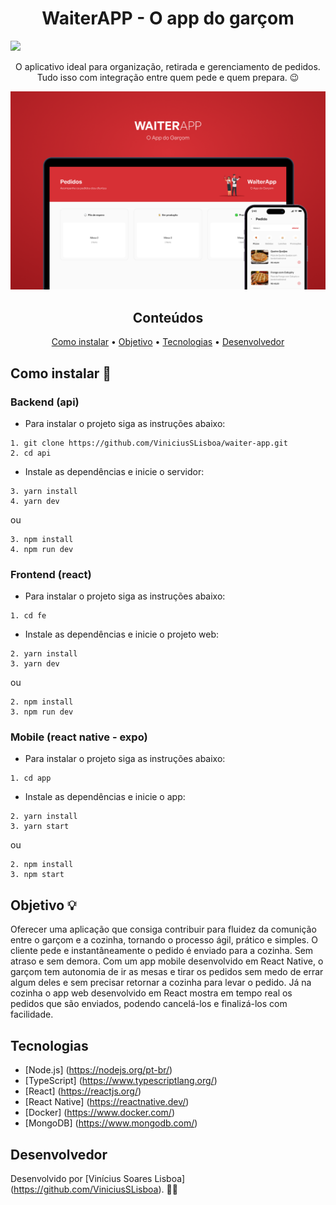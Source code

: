 <h1 align="center">WaiterAPP - O app do garçom</h1>

<img src="https://img.shields.io/static/v1?label=npm&message=v8.19.2&color=d73035&style=flat&logo=npm"/>

<p align="center">O aplicativo ideal para organização, retirada e gerenciamento de pedidos. Tudo isso com integração entre quem pede e quem prepara. 😉</p>

<img src="./fe/public/capa.png" alt="capa">

<h2 align='center'>Conteúdos</h2>

<p align="center">
 <a href="#install">Como instalar</a> •
 <a href="#objetivo">Objetivo</a> •
 <a href="#tecnologias">Tecnologias</a> • 
 <a href="#desenvolvedor">Desenvolvedor</a>
</p>

## Como instalar 🚀

### Backend (api)

* Para instalar o projeto siga as instruções abaixo:

```
1. git clone https://github.com/ViniciusSLisboa/waiter-app.git
2. cd api
``` 
* Instale as dependências e inicie o servidor:

```
3. yarn install
4. yarn dev
``` 
ou

```
3. npm install
4. npm run dev
``` 

### Frontend (react)

* Para instalar o projeto siga as instruções abaixo:

```
1. cd fe
``` 
* Instale as dependências e inicie o projeto web:

```
2. yarn install
3. yarn dev
``` 
ou

```
2. npm install
3. npm run dev
``` 

### Mobile (react native - expo)

* Para instalar o projeto siga as instruções abaixo:

```
1. cd app
```
* Instale as dependências e inicie o app:

```
2. yarn install
3. yarn start
```
ou

```
2. npm install
3. npm start
```

## Objetivo 💡

Oferecer uma aplicação que consiga contribuir para fluidez da comunição entre o garçom e a cozinha, tornando o processo ágil, prático e simples. O cliente pede e instantâneamente o pedido é enviado para a cozinha. Sem atraso e sem demora. 
Com um app mobile desenvolvido em React Native, o garçom tem autonomia de ir as mesas e tirar os pedidos sem medo de errar algum deles e sem precisar retornar a cozinha para levar o pedido. Já na cozinha o app web desenvolvido em React mostra em tempo real os pedidos que são enviados, podendo cancelá-los e finalizá-los com facilidade.


## Tecnologias

- [Node.js] (https://nodejs.org/pt-br/)
- [TypeScript] (https://www.typescriptlang.org/)
- [React] (https://reactjs.org/)
- [React Native] (https://reactnative.dev/)
- [Docker] (https://www.docker.com/)
- [MongoDB] (https://www.mongodb.com/)

## Desenvolvedor

Desenvolvido por [Vinícius Soares Lisboa] (https://github.com/ViniciusSLisboa). 👨‍💻